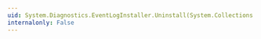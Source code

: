 ```yaml
---
uid: System.Diagnostics.EventLogInstaller.Uninstall(System.Collections.IDictionary)
internalonly: False
---
```

